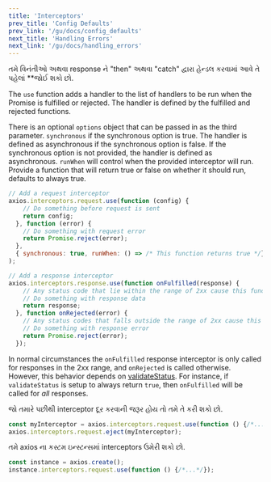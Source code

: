 ```yaml
---
title: 'Interceptors'
prev_title: 'Config Defaults'
prev_link: '/gu/docs/config_defaults'
next_title: 'Handling Errors'
next_link: '/gu/docs/handling_errors'
---
```


તમે વિનંતીઓ અથવા response ને "then" અથવા "catch" દ્વારા હેન્ડલ કરવામાં આવે તે પહેલાં **જોઈ શકો છો.

The `use` function adds a handler to the list of handlers to be run when the Promise is fulfilled or rejected. The handler is defined by the fulfilled and rejected functions.

There is an optional `options` object that can be passed in as the third parameter. `synchronous` if the synchronous option is true. The handler is defined as asynchronous if the synchronous option is false. If the synchronous option is not provided, the handler is defined as asynchronous. `runWhen` will control when the provided interceptor will run. Provide a function that will return true or false on whether it should run, defaults to always true.

```js
// Add a request interceptor
axios.interceptors.request.use(function (config) {
    // Do something before request is sent
    return config;
  }, function (error) {
    // Do something with request error
    return Promise.reject(error);
  },
  { synchronous: true, runWhen: () => /* This function returns true */}
);

// Add a response interceptor
axios.interceptors.response.use(function onFulfilled(response) {
    // Any status code that lie within the range of 2xx cause this function to trigger
    // Do something with response data
    return response;
  }, function onRejected(error) {
    // Any status codes that falls outside the range of 2xx cause this function to trigger
    // Do something with response error
    return Promise.reject(error);
  });
```

In normal circumstances the `onFulfilled` response interceptor is only called for responses in the 2xx range, and `onRejected` is called otherwise.
However, this behavior depends on [validateStatus](/docs/req_config).
For instance, if `validateStatus` is setup to always return `true`, then `onFulfilled` will be called for *all* responses.

જો તમારે પછીથી interceptor દૂર કરવાની જરૂર હોય તો તમે તે કરી શકો છો.

```js
const myInterceptor = axios.interceptors.request.use(function () {/*...*/});
axios.interceptors.request.eject(myInterceptor);
```

તમે axios ના કસ્ટમ ઇન્સ્ટન્સમાં interceptors ઉમેરી શકો છો.

```js
const instance = axios.create();
instance.interceptors.request.use(function () {/*...*/});
```
